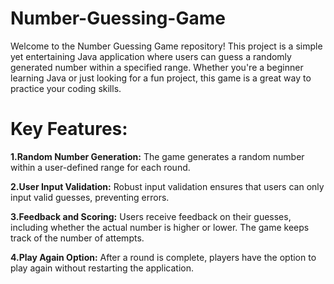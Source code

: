 # Number-Guessing-Game

Welcome to the Number Guessing Game repository! This project is a simple yet entertaining Java application where users can guess a randomly generated number within a specified range. Whether you're a beginner learning Java or just looking for a fun project, this game is a great way to practice your coding skills.

# Key Features:

**1.Random Number Generation:** The game generates a random number within a user-defined range for each round.

**2.User Input Validation:** Robust input validation ensures that users can only input valid guesses, preventing errors.

**3.Feedback and Scoring:** Users receive feedback on their guesses, including whether the actual number is higher or lower. The game keeps track of the number of attempts.

**4.Play Again Option:** After a round is complete, players have the option to play again without restarting the application.
